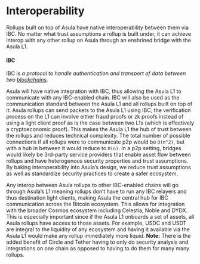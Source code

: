# Interoperability

Rollups built on top of Asula have native interoperability between them via IBC. No matter what trust assumptions a rollup is built under, it can achieve interop with any other rollup on Asula through an enshrined bridge with the Asula L1.

#### **IBC**

IBC is _a protocol to handle authentication and transport of data between two_ [_blockchains_](https://tutorials.cosmos.network/academy/3-ibc/1-what-is-ibc.html)_._

Asula will have native integration with IBC, thus allowing the Asula L1 to communicate with any IBC-enabled chain. IBC will also be used as the communication standard between the Asula L1 and all rollups built on top of it. Asula rollups can send packets to the Asula L1 using IBC; the verification process on the L1 can involve either fraud proofs or zk proofs instead of using a light client proof as is the case between two L1s (which is effectively a cryptoeconomic proof). This makes the Asula L1 the hub of trust between the rollups and reduces technical complexity. The total number of possible connections if all rollups were to communicate p2p would be `O(n^2)`, but with a hub in between it would reduce to `O(n)`. In a p2p setting, bridges would likely be 3rd-party service providers that enable asset flow between rollups and have heterogenous security properties and trust assumptions. By baking interoperability into Asula’s design, we reduce trust assumptions as well as standardize security practices to create a safer ecosystem.

Any interop between Asula rollups to other IBC-enabled chains will go through Asula’s L1 meaning rollups don’t have to run any IBC relayers and thus destination light clients, making Asula the central hub for IBC communication across the Bitcoin ecosystem. This allows for integration with the broader Cosmos ecosystem including Celestia, Noble and DYDX. This is especially important since if the Asula L1 onboards a set of assets, all Asula rollups have access to those assets. For example, USDC and USDT are integral to the liquidity of any ecosystem and having it available via the Asula L1 would make any rollup immediately more liquid. **Note:** There is the added benefit of Circle and Tether having to only do security analysis and integrations on one chain as opposed to having to do them for many many rollups.
